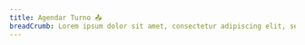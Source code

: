 ```yaml
---
title: Agendar Turno 📤
breadCrumb: Lorem ipsum dolor sit amet, consectetur adipiscing elit, sed do eiusmod tempor incididunt ut labore et dolore magna alique.
---
```

